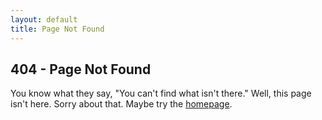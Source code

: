 ```yaml
---
layout: default
title: Page Not Found
---
```


## 404 - Page Not Found

You know what they say, "You can't find what isn't there." Well, this page isn't here. Sorry about that. Maybe try the [homepage](/).
